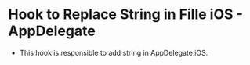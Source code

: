 # Hook to Replace String in Fille iOS - AppDelegate

- This hook is responsible to add string in AppDelegate iOS.